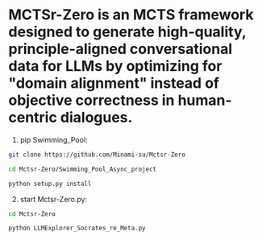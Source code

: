# MCTSr-Zero is an MCTS framework designed to generate high-quality, principle-aligned conversational data for LLMs by optimizing for "domain alignment" instead of objective correctness in human-centric dialogues.


1. pip Swimming_Pool:
```bash
git clone https://github.com/Minami-su/Mctsr-Zero

cd Mctsr-Zero/Swimming_Pool_Async_project

python setup.py install

```

2. start Mctsr-Zero.py:
```bash
cd Mctsr-Zero

python LLMExplorer_Socrates_re_Meta.py
```